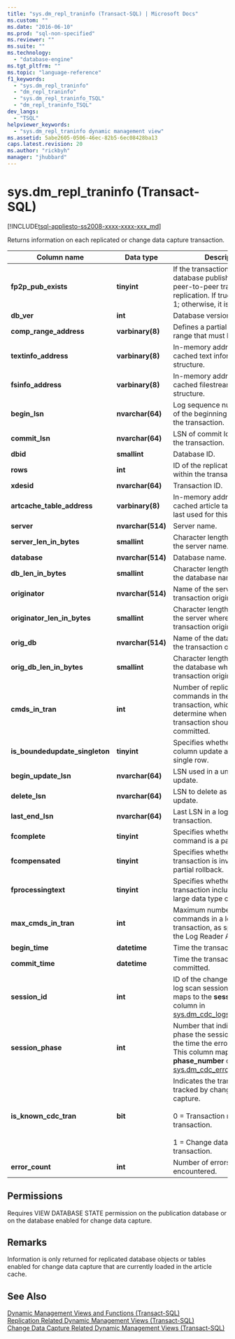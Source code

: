 ```yaml
---
title: "sys.dm_repl_traninfo (Transact-SQL) | Microsoft Docs"
ms.custom: ""
ms.date: "2016-06-10"
ms.prod: "sql-non-specified"
ms.reviewer: ""
ms.suite: ""
ms.technology: 
  - "database-engine"
ms.tgt_pltfrm: ""
ms.topic: "language-reference"
f1_keywords: 
  - "sys.dm_repl_traninfo"
  - "dm_repl_traninfo"
  - "sys.dm_repl_traninfo_TSQL"
  - "dm_repl_traninfo_TSQL"
dev_langs: 
  - "TSQL"
helpviewer_keywords: 
  - "sys.dm_repl_traninfo dynamic management view"
ms.assetid: 5abe2605-0506-46ec-82b5-6ec08428ba13
caps.latest.revision: 20
ms.author: "rickbyh"
manager: "jhubbard"
---
```

# sys.dm_repl_traninfo (Transact-SQL)
[!INCLUDE[tsql-appliesto-ss2008-xxxx-xxxx-xxx_md](../../../a9retired/includes/tsql-appliesto-ss2008-xxxx-xxxx-xxx-md.md)]

  Returns information on each replicated or change data capture transaction.  

|Column name|Data type|Description|  
|-----------------|---------------|-----------------|  
|**fp2p_pub_exists**|**tinyint**|If the transaction is in a database published using peer-to-peer transactional replication. If true, the value is 1; otherwise, it is 0.|  
|**db_ver**|**int**|Database version.|  
|**comp_range_address**|**varbinary(8)**|Defines a partial rollback range that must be skipped.|  
|**textinfo_address**|**varbinary(8)**|In-memory address of the cached text information structure.|  
|**fsinfo_address**|**varbinary(8)**|In-memory address of the cached filestream information structure.|  
|**begin_lsn**|**nvarchar(64)**|Log sequence number (LSN) of the beginning log record for the transaction.|  
|**commit_lsn**|**nvarchar(64)**|LSN of commit log record for the transaction.|  
|**dbid**|**smallint**|Database ID.|  
|**rows**|**int**|ID of the replicated command within the transaction.|  
|**xdesid**|**nvarchar(64)**|Transaction ID.|  
|**artcache_table_address**|**varbinary(8)**|In-memory address of the cached article table structure last used for this transaction.|  
|**server**|**nvarchar(514)**|Server name.|  
|**server_len_in_bytes**|**smallint**|Character length, in bytes, of the server name.|  
|**database**|**nvarchar(514)**|Database name.|  
|**db_len_in_bytes**|**smallint**|Character length, in bytes, of the database name.|  
|**originator**|**nvarchar(514)**|Name of the server where the transaction originated.|  
|**originator_len_in_bytes**|**smallint**|Character length, in bytes, of the server where the transaction originated.|  
|**orig_db**|**nvarchar(514)**|Name of the database where the transaction originated.|  
|**orig_db_len_in_bytes**|**smallint**|Character length, in bytes, of the database where the transaction originated.|  
|**cmds_in_tran**|**int**|Number of replicated commands in the current transaction, which is used to determine when a logical transaction should be committed.|  
|**is_boundedupdate_singleton**|**tinyint**|Specifies whether a unique column update affects only a single row.|  
|**begin_update_lsn**|**nvarchar(64)**|LSN used in a unique column update.|  
|**delete_lsn**|**nvarchar(64)**|LSN to delete as part of an update.|  
|**last_end_lsn**|**nvarchar(64)**|Last LSN in a logical transaction.|  
|**fcomplete**|**tinyint**|Specifies whether the command is a partial update.|  
|**fcompensated**|**tinyint**|Specifies whether the transaction is involved in a partial rollback.|  
|**fprocessingtext**|**tinyint**|Specifies whether the transaction includes a binary large data type column.|  
|**max_cmds_in_tran**|**int**|Maximum number of commands in a logical transaction, as specified by the Log Reader Agent.|  
|**begin_time**|**datetime**|Time the transaction began.|  
|**commit_time**|**datetime**|Time the transaction was committed.|  
|**session_id**|**int**|ID of the change data capture log scan session. This column maps to the **session_id** column in [sys.dm_cdc_logscan_sessions](../../../relational-databases/reference/system-dynamic-management-views/change-data-capture-sys.dm-cdc-log-scan-sessions.md).|  
|**session_phase**|**int**|Number that indicates the phase the session was in at the time the error occurred. This column maps to the **phase_number** column in [sys.dm_cdc_errors](../../../relational-databases/reference/system-dynamic-management-views/change-data-capture-sys.dm-cdc-errors.md).|  
|**is_known_cdc_tran**|**bit**|Indicates the transaction is tracked by change data capture.<br /><br /> 0 = Transaction replication transaction.<br /><br /> 1 = Change data capture transaction.|  
|**error_count**|**int**|Number of errors encountered.|  
  
## Permissions  
 Requires VIEW DATABASE STATE permission on the publication database or on the database enabled for change data capture.  
  
## Remarks  
 Information is only returned for replicated database objects or tables enabled for change data capture that are currently loaded in the article cache.  
  
## See Also  
 [Dynamic Management Views and Functions &#40;Transact-SQL&#41;](../Topic/Dynamic%20Management%20Views%20and%20Functions%20\(Transact-SQL\).md)   
 [Replication Related Dynamic Management Views &#40;Transact-SQL&#41;](../../../relational-databases/reference/system-dynamic-management-views/replication-related-dynamic-management-views-transact-sql.md)   
 [Change Data Capture Related Dynamic Management Views &#40;Transact-SQL&#41;](../../../a9retired/change-data-capture-related-dynamic-management-views-transact-sql.md)  
  
  